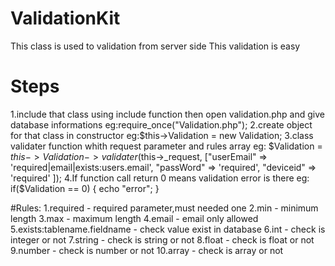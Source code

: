 # ValidationKit

This class is used to validation from server side
This validation is easy


# Steps
1.include that class using include function then open validation.php and give database informations
eg:require_once("Validation.php");
2.create object for that class in constructor
eg:$this->Validation = new Validation;
3.class validater function whith request parameter and rules array
eg:
$Validation = $this->Validation->validater($this->_request,
                        ["userEmail" => 'required|email|exists:users.email',
                         "passWord"  => 'required',
                         "deviceid"  => 'required'
                        ]);
4.If function call return 0 means validation error is there
eg:
if($Validation == 0)
{
 echo "error";
}

#Rules:
1.required - required parameter,must needed one
2.min      - minimum length
3.max      - maximum length
4.email    - email only allowed
5.exists:tablename.fieldname - check value exist in database
6.int      - check is integer or not
7.string   - check is string or not
8.float    - check is float or not
9.number   - check is number or not
10.array   - check is array or not
